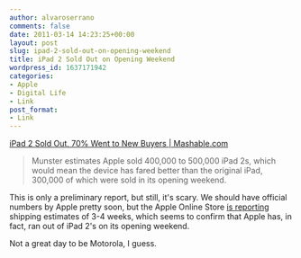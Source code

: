 ```yaml
---
author: alvaroserrano
comments: false
date: 2011-03-14 14:23:25+00:00
layout: post
slug: ipad-2-sold-out-on-opening-weekend
title: iPad 2 Sold Out on Opening Weekend
wordpress_id: 1637171942
categories:
- Apple
- Digital Life
- Link
post_format:
- Link
---
```


[iPad 2 Sold Out, 70% Went to New Buyers | Mashable.com](http://mashable.com/2011/03/14/ipad-2-sold-out/)


<blockquote>Munster estimates Apple sold 400,000 to 500,000 iPad 2s, which would mean the device has fared better than the original iPad, 300,000 of which were sold in its opening weekend.</blockquote>


This is only a preliminary report, but still, it's scary. We should have official numbers by Apple pretty soon, but the Apple Online Store [is reporting](http://store.apple.com/us/browse/home/shop_ipad/family/ipad/select?mco=MjE0OTI0MDI) shipping estimates of 3-4 weeks, which seems to confirm that Apple has, in fact, ran out of iPad 2's on its opening weekend.

Not a great day to be Motorola, I guess.
